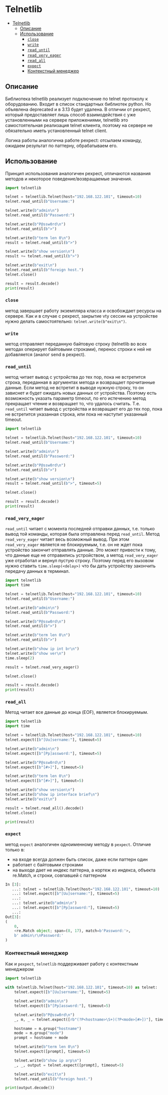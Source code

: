 # Telnetlib

- [Telnetlib](#telnetlib)
  - [Описание](#описание)
  - [Использование](#использование)
    - [`close`](#close)
    - [`write`](#write)
    - [`read_until`](#read_until)
    - [`read_very_eager`](#read_very_eager)
    - [`read_all`](#read_all)
    - [`expect`](#expect)
    - [Контекстный менеджер](#контекстный-менеджер)

## Описание

Библиотека telnetlib реализует подключение по telnet протоколу к оборудованию. Входит в список стандартных библиотек python. Но объявлена deprecated и в 3.13 будет удалена. В отличии от pexpect, который предоставляет лишь способ взаимодействия с уже установленными на сервере приложениями, telnetlib это самостоятельная реализация telnet клиента, поэтому на сервере не обязательно иметь установленный telnet client.

Логика работы аналогична работе pexpect: отсылаем команду, ожидаем результат по паттерну, обрабатываем его.

## Использование

Принцип использования аналогичен pexpect, отличаются названия методов и некоторое поведение/возвращаемые значения.

```python
import telnetlib

telnet = telnetlib.Telnet(host="192.168.122.101", timeout=10)
telnet.read_until(b"Username:")

telnet.write(b"admin\n")
telnet.read_until(b"Password:")

telnet.write(b"P@ssw0rd\n")
telnet.read_until(b">")

telnet.write(b"term len 0\n")
result = telnet.read_until(b">")

telnet.write(b"show version\n")
result += telnet.read_until(b">")

telnet.write(b"exit\n")
telnet.read_until(b"foreign host.")
telnet.close()

result = result.decode()
print(result)
```

### `close`

метод завершает работу экземпляра класса и освобождает ресурсы на сервере. Как и в случае с pexpect, закрытие vty сессии на устройстве нужно делать самостоятельно: `telnet.write(b"exit\n")`.

### `write`

метод отправляет переданную байтовую строку (telnetlib во всех методах оперирует байтовыми строками), перенос строки к ней не добавляется (аналог send в pexpect).

### `read_until`

метод читает вывод с устройства до тех пор, пока не встретится строка, переданная в аргументах метода и возвращает прочитанные данные. Если метод не встретит в выводе нужную строку, то он зависнет и будет ожидать новых данных от устройства. Поэтому есть возможность указать параметр timeout, по его истечению метод прекращает чтение и возвращает то, что удалось считать. Т.е. `read_until` читает вывод с устройства и возвращает его до тех пор, пока не встретится указанная строка, или пока не наступит указанный timeout.

```python
import telnetlib

telnet = telnetlib.Telnet(host="192.168.122.101", timeout=10)
telnet.read_until(b"Username:")

telnet.write(b"admin\n")
telnet.read_until(b"Password:")

telnet.write(b"P@ssw0rd\n")
telnet.read_until(b">")

telnet.write(b"show version\n")
result = telnet.read_until(b">", timeout=5)

telnet.close()

result = result.decode()
print(result)
```

### `read_very_eager`

`read_until` читает с момента последней отправки данных, т.е. только вывод той команды, которая была отправлена перед `read_until`. Метод `read_very_eager` читает весь возможный вывод. При этом `read_very_eager` является не блокируемым, т.е. он не ждет пока устройство закончит отправлять данные. Это может привести к тому, что данные еще не отправились устройством, а метод `read_very_eager` уже отработал и вернул пустую строку. Поэтому перед его вызовом нужно ставить `time.sleep(<delay>)` что бы дать устройству закончить передачу данных в терминал.

```python
import telnetlib
import time

telnet = telnetlib.Telnet(host="192.168.122.101", timeout=10)
telnet.read_until(b"Username:")

telnet.write(b"admin\n")
telnet.read_until(b"Password:")

telnet.write(b"P@ssw0rd\n")
telnet.read_until(b">")

telnet.write(b"term len 0\n")
telnet.read_until(b">")

telnet.write(b"show ip int br\n")
telnet.write(b"show ver\n")
time.sleep(2)

result = telnet.read_very_eager()

telnet.close()

result = result.decode()
print(result)
```

### `read_all`

Метод читает все данные до конца (EOF), является блокируемым.

```python
import telnetlib
import time

telnet = telnetlib.Telnet(host="192.168.122.101", timeout=10)
telnet.expect([b"[Uu]sername:"], timeout=5)

telnet.write(b"admin\n")
telnet.expect([b"[Pp]assword:"], timeout=5)

telnet.write(b"P@ssw0rd\n")
telnet.expect([b"[#>]"], timeout=5)

telnet.write(b"term len 0\n")
telnet.expect([b"[#>]"], timeout=5)

telnet.write(b"show version\n")
telnet.write(b"show ip interface brief\n")
telnet.write(b"exit\n")

result = telnet.read_all().decode()
telnet.close()

print(result)
```

### `expect`

метод `expect` аналогичен одноименному методу в `pexpect`. Отличие только в:

- на входе всегда должен быть список, даже если паттерн один
- работает с байтовыми строками
- на выходе дает не индекс паттерна, а кортеж из индекса, объекта re.Match, и строки, совпавшей с паттерном

```python
In [3]: 
   ...: telnet = telnetlib.Telnet(host="192.168.122.101", timeout=10)
   ...: telnet.expect([b"[Uu]sername:"], timeout=5)
   ...: 
   ...: telnet.write(b"admin\n")
   ...: telnet.expect([b"[Pp]assword:"], timeout=5)
   ...: 
Out[3]: 
(
    0,
    <re.Match object; span=(8, 17), match=b'Password:'>,
    b' admin\r\nPassword:'
)
```

### Контекстный менеджер

Как и `pexpect`, `telnetlib` поддерживает работу с контекстным менеджером

```python
import telnetlib

with telnetlib.Telnet(host="192.168.122.101", timeout=10) as telnet:
    telnet.expect([b"[Uu]sername:"], timeout=5)

    telnet.write(b"admin\n")
    telnet.expect([b"[Pp]assword:"], timeout=5)

    telnet.write(b"P@ssw0rd\n")
    _, m, _ = telnet.expect([rb"(?P<hostname>\S+)(?P<mode>[#>])"], timeout=5)

    hostname = m.group("hostname")
    mode = m.group("mode")
    prompt = hostname + mode

    telnet.write(b"term len 0\n")
    telnet.expect([prompt], timeout=5)

    telnet.write(b"show ip arp\n")
    _, _, output = telnet.expect([prompt], timeout=5)

    telnet.write(b"exit\n")
    telnet.read_until(b"foreign host.")

print(output.decode())
```

